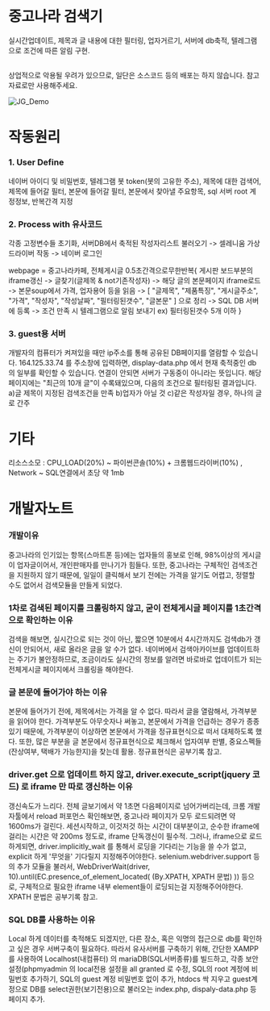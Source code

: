 # 중고나라 검색기 
실시간업데이트, 제목과 글 내용에 대한 필터링, 업자거르기, 서버에 db축적, 텔레그램으로 조건에 따른 알림 구현.

##
상업적으로 악용될 우려가 있으므로, 일단은 소스코드 등의 배포는 하지 않습니다. 참고자료로만 사용해주세요.

![JG_Demo](JG_Demo.gif)

# 작동원리
### 1. User Define
네이버 아이디 및 비밀번호, 텔레그램 봇 token(봇의 고유한 주소), 제목에 대한 검색어, 제목에 들어갈 필터, 본문에 들어갈 필터, 본문에서 찾아낼 주요항목, sql 서버 root 계정정보, 반복간격 지정

### 2. Process with 유사코드
각종 고정변수들 초기화, 서버DB에서 축적된 작성자리스트 불러오기 -> 셀레니움 가상드라이버 작동 -> 네이버 로그인

webpage = 중고나라카페, 전체게시글
0.5초간격으로무한반복{
게시판 보드부분의 iframe갱신 -> 글찾기(글제목 & not기존작성자) -> 해당 글의 본문페이지 iframe로드 -> 본문soup에서 가격, 업자용어 등을 읽음
-> [ "글제목", "제품특징", "게시글주소", "가격", "작성자", "작성날짜", "필터링된갯수", "글본문" ] 으로 정리
-> SQL DB 서버에 등록
-> 조건 만족 시 텔레그램으로 알림 보내기 ex) 필터링된갯수 5개 이하
}

### 3. guest용 서버
개발자의 컴퓨터가 켜져있을 때만 ip주소를 통해 공유된 DB페이지를 열람할 수 있습니다.
164.125.33.74 를 주소창에 입력하면, display-data.php 에서 현재 축적중인 db의 일부를 확인할 수 있습니다. 연결이 안되면 서버가 구동중이 아니라는 뜻입니다. 해당 페이지에는 "최근의 10개 글"이 수록돼있으며, 다음의 조건으로 필터링된 결과입니다.
a)글 제목이 지정된 검색조건을 만족
b)업자가 아닐 것
c)같은 작성자일 경우, 하나의 글로 간주

# 기타
리소스소모 : CPU_LOAD(20%) ~ 파이썬콘솔(10%) + 크롬웹드라이버(10%) , Network ~ SQL연결에서 초당 약 1mb


# 개발자노트

### 개발이유
중고나라의 인기있는 항목(스마트폰 등)에는 업자들의 홍보로 인해, 98%이상의 게시글이 업자글이어서, 개인판매자를 만나기가 힘들다. 또한, 중고나라는 구체적인 검색조건을 지원하지 않기 때문에, 일일이 클릭해서 보기 전에는 가격을 알기도 어렵고, 정렬할 수도 없어서 검색모듈을 만들게 되었다.

### 1차로 검색된 페이지를 크롤링하지 않고, 굳이 전체게시글 페이지를 1초간격으로 확인하는 이유
검색을 해보면, 실시간으로 되는 것이 아닌, 짧으면 10분에서 4시간까지도 검색db가 갱신이 안되어서, 새로 올라온 글을 알 수가 없다. 네이버에서 검색아카이브를 업데이트하는 주기가 불안정하므로, 조금이라도 실시간의 정보를 알려면 바로바로 업데이트가 되는 전체게시글 페이지에서 크롤링을 해야한다.

### 글 본문에 들어가야 하는 이유
본문에 들어가기 전에, 제목에서는 가격을 알 수 없다. 따라서 글을 열람해서, 가격부분을 읽어야 한다. 가격부분도 아무숫자나 써놓고, 본문에서 가격을 언급하는 경우가 종종 있기 때문에, 가격부분이 이상하면 본문에서 가격을 정규표현식으로 떠서 대체하도록 했다. 또한, 많은 부분을 글 본문에서 정규표현식으로 체크해서 업자여부 판별, 중요스펙들(잔상여부, 택배가 가능한지)을 찾는데 활용. 정규표현식은 공부기록 참고.

### driver.get 으로 업데이트 하지 않고, driver.execute_script(jquery 코드) 로 iframe 만 따로 갱신하는 이유
갱신속도가 느리다. 전체 글보기에서 약 1초면 다음페이지로 넘어가버리는데, 크롬 개발자툴에서 reload 퍼포먼스 확인해보면, 중고나라 페이지가 모두 로드되려면 약 1600ms가 걸린다. 세션시작하고, 이것저것 하는 시간이 대부분이고, 순수한 iframe에 걸리는 시간은 약 200ms 정도로, iframe 단독갱신이 필수적. 그러나, iframe으로 로드하게되면, driver.implicitly_wait 를 통해서 로딩을 기다리는 기능을 쓸 수가 없고, explicit 하게 '무엇을' 기다릴지 지정해주어야한다. selenium.webdriver.support 등의 추가 모듈을 불러서, 
WebDriverWait(driver, 10).until(EC.presence_of_element_located( (By.XPATH, XPATH 문법) )) 등으로,
구체적으로 필요한 iframe 내부 element들이 로딩되는걸 지정해주어야한다. XPATH 문법은 공부기록 참고.

### SQL DB를 사용하는 이유
Local 하게 데이터를 축적해도 되겠지만, 다른 장소, 혹은 익명의 접근으로 db를 확인하고 싶은 경우 서버구축이 필요하다.
따라서 유사서버를 구축하기 위해, 간단한 XAMPP 를 사용하여 Localhost(내컴퓨터) 의 mariaDB(SQL서버종류)를 빌드하고, 각종 보안설정(phpmyadmin 의 local전용 설정을 all granted 로 수정, SQL의 root 계정에 비밀번호 추가하기, SQL의 guest 계정 비밀번호 없이 추가, htdocs 싹 지우고 guest계정으로  DB를 select권한(보기전용)으로 불러오는 index.php, dispaly-data.php 등 페이지 추가.
